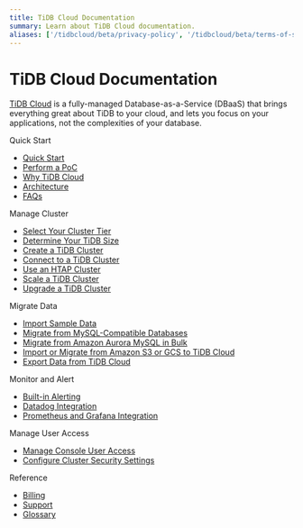 ```yaml
---
title: TiDB Cloud Documentation
summary: Learn about TiDB Cloud documentation.
aliases: ['/tidbcloud/beta/privacy-policy', '/tidbcloud/beta/terms-of-service', '/tidbcloud/beta/service-level-agreement']
---
```


<!-- markdownlint-disable MD046 -->

# TiDB Cloud Documentation

[TiDB Cloud](https://pingcap.com/products/tidbcloud) is a fully-managed Database-as-a-Service (DBaaS) that brings everything great about TiDB to your cloud, and lets you focus on your applications, not the complexities of your database.

<NavColumns>
<NavColumn>
<ColumnTitle>Quick Start</ColumnTitle>

- [Quick Start](/tidb-cloud/tidb-cloud-quickstart.md)
- [Perform a PoC](/tidb-cloud/tidb-cloud-poc.md)
- [Why TiDB Cloud](/tidb-cloud/tidb-cloud-intro.md)
- [Architecture](/tidb-cloud/tidb-cloud-intro.md#architecture)
- [FAQs](/tidb-cloud/tidb-cloud-faq.md)

</NavColumn>

<NavColumn>
<ColumnTitle>Manage Cluster</ColumnTitle>

- [Select Your Cluster Tier](/tidb-cloud/select-cluster-tier.md)
- [Determine Your TiDB Size](/tidb-cloud/size-your-cluster.md)
- [Create a TiDB Cluster](/tidb-cloud/create-tidb-cluster.md)
- [Connect to a TiDB Cluster](/tidb-cloud/connect-to-tidb-cluster.md)
- [Use an HTAP Cluster](/tiflash/tiflash-overview.md)
- [Scale a TiDB Cluster](/tidb-cloud/scale-tidb-cluster.md)
- [Upgrade a TiDB Cluster](/tidb-cloud/upgrade-tidb-cluster.md)

</NavColumn>

<NavColumn>
<ColumnTitle>Migrate Data</ColumnTitle>

- [Import Sample Data](/tidb-cloud/import-sample-data.md)
- [Migrate from MySQL-Compatible Databases](/tidb-cloud/migrate-data-into-tidb.md)
- [Migrate from Amazon Aurora MySQL in Bulk](/tidb-cloud/migrate-from-aurora-bulk-import.md)
- [Import or Migrate from Amazon S3 or GCS to TiDB Cloud](/tidb-cloud/migrate-from-amazon-s3-or-gcs.md)
- [Export Data from TiDB Cloud](/tidb-cloud/export-data-from-tidb-cloud.md)

</NavColumn>

<NavColumn>
<ColumnTitle>Monitor and Alert</ColumnTitle>

- [Built-in Alerting](/tidb-cloud/monitor-built-in-alerting.md)
- [Datadog Integration](/tidb-cloud/monitor-datadog-integration.md)
- [Prometheus and Grafana Integration](/tidb-cloud/monitor-prometheus-and-grafana-integration.md)

</NavColumn>

<NavColumn>
<ColumnTitle>Manage User Access</ColumnTitle>

- [Manage Console User Access](/tidb-cloud/manage-user-access.md)
- [Configure Cluster Security Settings](/tidb-cloud/configure-security-settings.md)

</NavColumn>

<NavColumn>
<ColumnTitle>Reference</ColumnTitle>

- [Billing](/tidb-cloud/tidb-cloud-billing.md)
- [Support](/tidb-cloud/tidb-cloud-support.md)
- [Glossary](/tidb-cloud/tidb-cloud-glossary.md)

</NavColumn>

</NavColumns>
